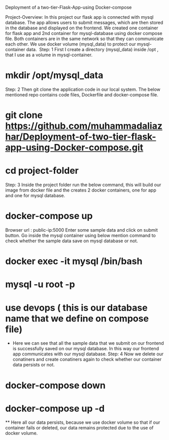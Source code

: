 Deployment of a two-tier-Flask-App-using Docker-compose

Project-Overview:
In this project our flask app is connected with mysql database. The app allows users to submit messages, which are then stored in the database and displayed on the frontend. We created one container for flask app and 2nd container for mysql-database using docker compose file. Both containers are in the same network so that they can communicate each other. We use docker volume (mysql_data) to protect our mysql-container data. 
Step: 1
First I create a directory (mysql_data) inside /opt , that I use as a volume in mysql-container. 
# mkdir /opt/mysql_data
Step: 2
Then git clone the application code in our local system. The below mentioned repo contains code files, Dockerfile and docker-compose file.
# git clone https://github.com/muhammadaliazhar/Deployment-of-two-tier-flask-app-using-Docker-compose.git
# cd project-folder
Step: 3
Inside the project folder run the below command, this will build our image from docker file and the creates 2 docker containers, one for app and one for mysql database.
# docker-compose up
Browser url : public-ip:5000
Enter some sample data and click on submit button.
Go inside the mysql container using below mention command to check whether the sample data save on mysql database or not.
# docker exec -it mysql /bin/bash
# mysql -u root -p
# use devops ( this is our database name that we define on compose file)
* Here we can see that all the sample data that we submit on our frontend is successfully saved on our mysql database. In this way our frontend app communicates with our mysql database.
Step: 4
Now we delete our conatiners and create conatiners again to check whether our container data persists or not. 
# docker-compose down
# docker-compose up -d
** Here all our data persists, because we use docker volume so that if our container fails or deleted, our data remains protected due to the use of docker volume.
